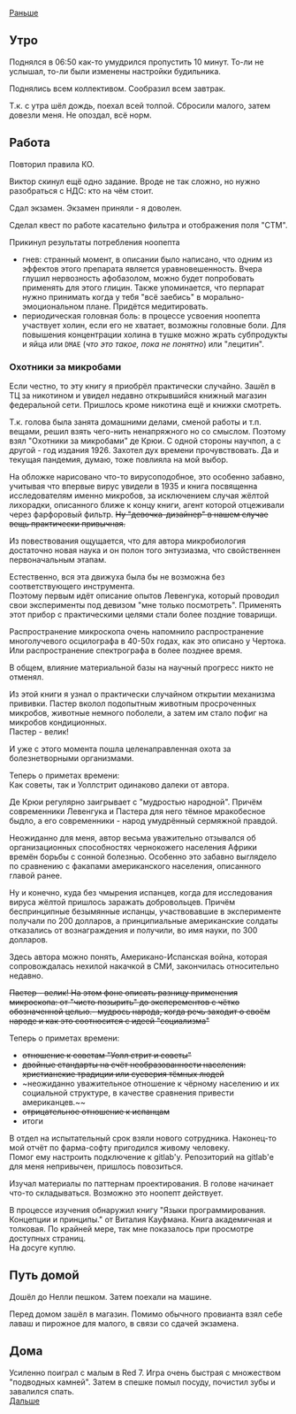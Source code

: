[Раньше](2020.06.14.md)  
## Утро
Поднялся в 06:50 как-то умудрился пропустить 10 минут. То-ли не услышал, то-ли были изменены настройки будильника.

Поднялись всем коллективом. Сообразил всем завтрак.

Т.к. с утра шёл дождь, поехал всей толпой. Сбросили малого, затем довезли меня. Не опоздал, всё норм.
## Работа
Повторил правила КО.

Виктор скинул ещё одно задание. Вроде не так сложно, но нужно разобраться с НДС: кто на чём стоит.

Сдал экзамен. Экзамен приняли - я доволен.

Сделал квест по работе касательно фильтра и отображения поля "СТМ".

Прикинул результаты потребления ноопепта
 - гнев: странный момент, в описании было написано, что одним из эффектов этого препарата является уравновешенность. Вчера глушил нервозность афобазолом, можно будет попробовать применять для этого глицин. Также упоминается, что перпарат нужно принимать когда у тебя "всё заебись" в морально-эмоциональном плане. Придётся медитировать.
 - периодическая головная боль: в процессе усвоения ноопепта участвует холин, если его не хватает, возможны головные боли. Для повышения концентрации холина в тушке можно жрать субпродукты и яйца или `DMAE` (*что это такое, пока не понятно*) или "лецитин".

### Охотники за микробами
Если честно, то эту книгу я приобрёл практически случайно. Зашёл в ТЦ за никотином и увидел недавно открывшийся книжный магазин федеральной сети. Пришлось кроме никотина ещё и книжки смотреть.  

Т.к. голова была занята домашними делами, сменой работы и т.п. вещами, решил взять чего-нить ненапряжного но со смыслом. Поэтому взял "Охотники за микробами" де Крюи. С одной стороны научпоп, а с другой - год издания 1926. Захотел дух времени прочувствовать. Да и текущая пандемия, думаю, тоже повлияла на мой выбор.
 
На обложке нарисовано что-то вирусоподобное, это особенно забавно, учитывая что впервые вирус увидели в 1935 и книга посвященна исследователям именно микробов, за исключением случая жёлтой лихорадки, описанного ближе к концу книги, агент которой отцеживали через фарфоровый фильтр. ~~Ну "девочка-дизайнер" в нашем случае вещь практически привычная.~~
 
Из повествования ощущается, что для автора микробиология достаточно новая наука и он полон того энтузиазма, что свойственнен первоначальным этапам.

Естественно, вся эта движуха была бы не возможна без соответствующего инструмента.  
Поэтому первым идёт описание опытов Левенгука, который проводил свои эксперименты под девизом "мне только посмотреть". Применять этот прибор с практическими целями стали более поздние товарищи.  

Распространение микроскопа очень напомнило распространение многолучевого осцилографа в 40-50х годах, как это описано у Чертока. Или распространение спектрографа в более позднее время.  

В общем, влияние материальной базы на научный прогресс никто не отменял.

Из этой книги я узнал о практически случайном открытии механизма прививки. Пастер вколол подопытным животным просроченных микробов, животные немного поболели, а затем им стало пофиг на микробов кондиционных.  
Пастер - велик!

И уже с этого момента пошла целенаправленная охота за болезнетворными организмами.

Теперь о приметах времени:  
Как советы, так и Уоллстрит одинаково далеки от автора.  

Де Крюи регулярно заигрывает с "мудростью народной". Причём современники Левенгука и Пастера для него тёмное мракобесное быдло, а его современники - народ умудрённый сермяжной правдой.

Неожиданно для меня, автор весьма уважительно отзывался об организационных способностях чернокожего населения Африки времён борьбы с сонной болезнью. Особенно это забавно выглядело по сравнению с факапами американского населения, описанного главой ранее.

Ну и конечно, куда без чмырения испанцев, когда для исследования вируса жёлтой пришлось заражать добровольцев. Причём беспринципные безымянные испанцы, участвовавшие в эксперименте получали по 200 долларов, а принципиальные американские солдаты отказались от вознаграждения и получили, во имя науки, по 300 долларов.

Здесь автора можно понять, Американо-Испанская война, которая сопровождалась нехилой накачкой в СМИ, закончилась относительно недавно.

~~Пастер - велик! На этом фоне описать разницу применения микроскопа: от "чисто позырить" до эксперементов с чётко обозначенной целью.- мудрось народа, когда речь заходит о своём народе и как это соотносится с идеей "социализма"~~

Теперь о приметах времени:
 - ~~отношение к советам "Уолл стрит и советы"~~
 - ~~двойные стандарты на счёт необразованности населения: христианские традиции или суеверия тёмных людей~~
 - ~неожиданно уважительное отношение к чёрному населению и их социальной структуре, в качестве сравнения привести американцев.~~
 - ~~отрицательное отношение к испанцам~~
 - итоги

В отдел на испытательный срок взяли нового сотрудника. Наконец-то мой отчёт по фарма-софту пригодился живому человеку.  
Помог ему настроить подключение к gitlab'у. Репозиторий на gitlab'е для меня непривычен, пришлось повозиться.

Изучал материалы по паттернам проектирования. В голове начинает что-то складываться. Возможно это ноопепт действует.

В процессе изучения обнаружил книгу "Языки программирования. Концепции и принципы." от Виталия Кауфмана. Книга академичная и толковая. По крайней мере, так мне показалось при просмотре доступных страниц.  
На досуге куплю.
## Путь домой
Дошёл до Нелли пешком. Затем поехали на машине.  

Перед домом зашёл в магазин. Помимо обычного провианта взял себе лаваш и пирожное для малого, в связи со сдачей экзамена.
## Дома
Усиленно поиграл с малым в Red 7. Игра очень быстрая с множеством "подводных камней". Затем в спешке помыл посуду, почистил зубы и завалился спать.  
[Дальше](2020.06.16.md)